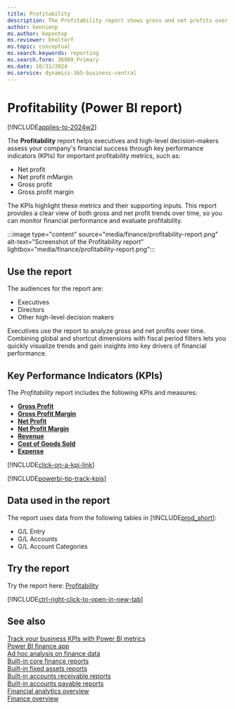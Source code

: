 ```yaml
---
title: Profitability
description: The Profitability report shows gross and net profits over time.
author: kennienp
ms.author: kepontop
ms.reviewer: bholtorf
ms.topic: conceptual
ms.search.keywords: reporting
ms.search.form: 36989_Primary
ms.date: 10/31/2024
ms.service: dynamics-365-business-central
---
```


# Profitability (Power BI report)

[!INCLUDE[applies-to-2024w2](includes/applies-to-2024w2.md)]

The **Profitability** report helps executives and high-level decision-makers assess your company's financial success through key performance indicators (KPIs) for important profitability metrics, such as:

- Net profit
- Net profit mMargin
- Gross profit
- Gross profit margin

The KPIs highlight these metrics and their supporting inputs. This report provides a clear view of both gross and net profit trends over time, so you can monitor financial performance and evaluate profitability.

:::image type="content" source="media/finance/profitability-report.png" alt-text="Screenshot of the Profitability report" lightbox="media/finance/profitability-report.png":::

## Use the report

The audiences for the report are:

- Executives
- Directors
- Other high-level decision makers

Executives use the report to analyze gross and net profits over time. Combining global and shortcut dimensions with fiscal period filters lets you quickly visualize trends and gain insights into key drivers of financial performance.

## Key Performance Indicators (KPIs)

The *Profitability* report includes the following KPIs and measures: 

- [**Gross Profit**](finance-powerbi-kpis.md#gross-profit)
- [**Gross Profit Margin**](finance-powerbi-kpis.md#gross-profit-margin)
- [**Net Profit**](finance-powerbi-kpis.md#net-profit)
- [**Net Profit Margin**](finance-powerbi-kpis.md#net-profit-margin)
- [**Revenue**](finance-powerbi-kpis.md#revenue)
- [**Cost of Goods Sold**](finance-powerbi-kpis.md#cost-of-goods-sold)
- [**Expense**](finance-powerbi-kpis.md#expense)

[!INCLUDE[click-on-a-kpi-link](includes/click-on-a-kpi-link.md)] 

[!INCLUDE[powerbi-tip-track-kpis](includes/powerbi-tip-track-kpis.md)]

## Data used in the report

The report uses data from the following tables in [!INCLUDE[prod_short](includes/prod_short.md)]:

- G/L Entry
- G/L Accounts
- G/L Account Categories

## Try the report

Try the report here: [Profitability](https://businesscentral.dynamics.com?page=36989)

[!INCLUDE[ctrl-right-click-to-open-in-new-tab](includes/ctrl-right-click-to-open-in-new-tab.md)]

## See also

[Track your business KPIs with Power BI metrics](track-kpis-with-power-bi-metrics.md)  
[Power BI finance app](finance-powerbi-app.md)  
[Ad hoc analysis on finance data](ad-hoc-analysis-finance.md)  
[Built-in core finance reports](finance-reports.md)  
[Built-in fixed assets reports](fa-reports.md)  
[Built-in accounts receivable reports](receivables-reports.md)  
[Built-in accounts payable reports](payables-reports.md)  
[Financial analytics overview](bi.md)  
[Finance overview](finance.md)